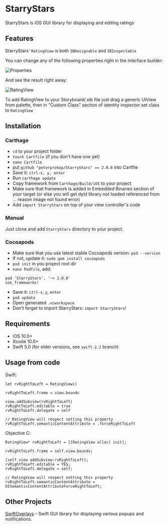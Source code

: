 # StarryStars

StarryStars is iOS GUI library for displaying and editing ratings

## Features
StarryStars' ```RatingView``` is both ```IBDesignable``` and ```IBInspectable```

You can change any of the following properties right in the interface builder:

![Properties](http://i.imgur.com/puU9Ypc.png)

And see the result right away:

![RatingView](http://i.imgur.com/r3bMqDT.png)

To add RatingView to your Storyboard/.xib file just drag a generic UIView from palette, then in "Custom Class" section of identity inspector set class to ```RatingView```

## Installation

### Carthage
- `cd` to your project folder
- `touch Cartfile` (if you don't have one yet)
- `nano Cartfile`
- put `github "peterprokop/StarryStars" == 2.0.0` into Cartfile
- Save it: `ctrl-x, y, enter`
- Run `carthage update`
- Copy framework from `Carthage/Build/iOS` to your project
- Make sure that framework is added in Embedded Binaries section of your target (or else you will get dyld library not loaded referenced from ... reason image not found error)
- Add  `import StarryStars` on top of your view controller's code

### Manual
Just clone and add ```StarryStars``` directory to your project.

### Cocoapods
- Make sure that you use latest stable Cocoapods version: `pod --version`
- If not, update it: `sudo gem install cocoapods`
- `pod init` in you project root dir
- `nano Podfile`, add:

```
pod 'StarryStars', '~> 2.0.0'
use_frameworks! 
``` 
- Save it: `ctrl-x`, `y`, `enter`
- `pod update`
- Open generated `.xcworkspace`
- Don't forget to import StarryStars: `import StarryStars`!

## Requirements

- iOS 10.0+
- Xcode 10.0+
- Swift 5.0 (for older versions, see `swift-2.2` branch)

## Usage from code

Swift:
```
let rvRightToLeft = RatingView()

rvRightToLeft.frame = view.bounds

view.addSubview(rvRightToLeft)
rvRightToLeft.editable = true
rvRightToLeft.delegate = self

// RatingView will respect setting this property
rvRightToLeft.semanticContentAttribute = .forceRightToLeft
```

Objective C:
```
RatingView* rvRightToLeft = [[RatingView alloc] init];

rvRightToLeft.frame = self.view.bounds;

[self.view addSubview:rvRightToLeft];
rvRightToLeft.editable = YES;
rvRightToLeft.delegate = self;

// RatingView will respect setting this property
rvRightToLeft.semanticContentAttribute = UISemanticContentAttributeForceRightToLeft;
```

## Other Projects

[SwiftOverlays](https://github.com/peterprokop/SwiftOverlays) - Swift GUI library for displaying various popups and notifications.
